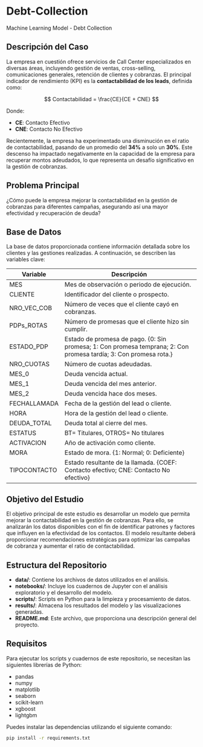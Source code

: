 # Debt-Collection
Machine Learning Model - Debt Collection

## Descripción del Caso

La empresa en cuestión ofrece servicios de Call Center especializados en diversas áreas, incluyendo gestión de ventas, cross-selling, comunicaciones generales, retención de clientes y cobranzas. El principal indicador de rendimiento (KPI) es la **contactabilidad de los leads**, definida como:

$$
Contactabilidad = \frac{CE}{CE + CNE}
$$

Donde:
- **CE**: Contacto Efectivo
- **CNE**: Contacto No Efectivo

Recientemente, la empresa ha experimentado una disminución en el ratio de contactabilidad, pasando de un promedio del **34%** a solo un **30%**. Este descenso ha impactado negativamente en la capacidad de la empresa para recuperar montos adeudados, lo que representa un desafío significativo en la gestión de cobranzas.

## Problema Principal

¿Cómo puede la empresa mejorar la contactabilidad en la gestión de cobranzas para diferentes campañas, asegurando así una mayor efectividad y recuperación de deuda?

## Base de Datos

La base de datos proporcionada contiene información detallada sobre los clientes y las gestiones realizadas. A continuación, se describen las variables clave:

| Variable       | Descripción                                                                 |
|----------------|-----------------------------------------------------------------------------|
| MES            | Mes de observación o periodo de ejecución.                                  |
| CLIENTE        | Identificador del cliente o prospecto.                                      |
| NRO_VEC_COB    | Número de veces que el cliente cayó en cobranzas.                           |
| PDPs_ROTAS     | Número de promesas que el cliente hizo sin cumplir.                         |
| ESTADO_PDP     | Estado de promesa de pago. {0: Sin promesa; 1: Con promesa temprana; 2: Con promesa tardía; 3: Con promesa rota.} |
| NRO_CUOTAS     | Número de cuotas adeudadas.                                                 |
| MES_0          | Deuda vencida actual.                                                       |
| MES_1          | Deuda vencida del mes anterior.                                             |
| MES_2          | Deuda vencida hace dos meses.                                               |
| FECHALLAMADA   | Fecha de la gestión del lead o cliente.                                     |
| HORA           | Hora de la gestión del lead o cliente.                                      |
| DEUDA_TOTAL    | Deuda total al cierre del mes.                                              |
| ESTATUS        | BT= Titulares, OTROS= No titulares                                          |
| ACTIVACION     | Año de activación como cliente.                                             |
| MORA           | Estado de mora. {1: Normal; 0: Deficiente}                                  |
| TIPOCONTACTO   | Estado resultante de la llamada. {COEF: Contacto efectivo; CNE: Contacto No efectivo} |

## Objetivo del Estudio

El objetivo principal de este estudio es desarrollar un modelo que permita mejorar la contactabilidad en la gestión de cobranzas. Para ello, se analizarán los datos disponibles con el fin de identificar patrones y factores que influyen en la efectividad de los contactos. El modelo resultante deberá proporcionar recomendaciones estratégicas para optimizar las campañas de cobranza y aumentar el ratio de contactabilidad.

## Estructura del Repositorio

- **data/**: Contiene los archivos de datos utilizados en el análisis.
- **notebooks/**: Incluye los cuadernos de Jupyter con el análisis exploratorio y el desarrollo del modelo.
- **scripts/**: Scripts en Python para la limpieza y procesamiento de datos.
- **results/**: Almacena los resultados del modelo y las visualizaciones generadas.
- **README.md**: Este archivo, que proporciona una descripción general del proyecto.

## Requisitos

Para ejecutar los scripts y cuadernos de este repositorio, se necesitan las siguientes librerías de Python:

- pandas
- numpy
- matplotlib
- seaborn
- scikit-learn
- xgboost
- lightgbm

Puedes instalar las dependencias utilizando el siguiente comando:

```bash
pip install -r requirements.txt
